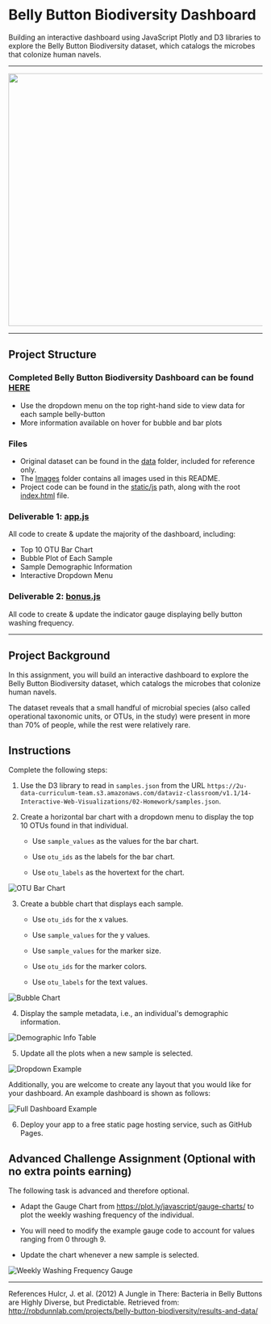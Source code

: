 # Belly Button Biodiversity Dashboard
Building an interactive dashboard using JavaScript Plotly and D3 libraries to explore the Belly Button Biodiversity dataset, which catalogs the microbes that colonize human navels.
- - -
<img src='Images/corynebacteriumStockPhoto.jpg' width='900' height='500'>  

- - -
## Project Structure

### Completed Belly Button Biodiversity Dashboard can be found [HERE](https://andcetera.github.io/belly-button-challenge/)
 - Use the dropdown menu on the top right-hand side to view data for each sample belly-button
 - More information available on hover for bubble and bar plots

### Files
- Original dataset can be found in the [data](data/) folder, included for reference only.
- The [Images](Images/) folder contains all images used in this README.
- Project code can be found in the [static/js](static/js/) path, along with the root [index.html](index.html) file.
 ### Deliverable 1: [app.js](static/js/app.js)
 All code to create & update the majority of the dashboard, including:
 - Top 10 OTU Bar Chart
 - Bubble Plot of Each Sample
 - Sample Demographic Information
 - Interactive Dropdown Menu
### Deliverable 2: [bonus.js](static/js/bonus.js)
All code to create & update the indicator gauge displaying belly button washing frequency.
- - -

## Project Background
In this assignment, you will build an interactive dashboard to explore the Belly Button Biodiversity dataset, which catalogs the microbes that colonize human navels.

The dataset reveals that a small handful of microbial species (also called operational taxonomic units, or OTUs, in the study) were present in more than 70% of people, while the rest were relatively rare.
## Instructions
Complete the following steps:

1. Use the D3 library to read in `samples.json` from the URL `https://2u-data-curriculum-team.s3.amazonaws.com/dataviz-classroom/v1.1/14-Interactive-Web-Visualizations/02-Homework/samples.json`.

2. Create a horizontal bar chart with a dropdown menu to display the top 10 OTUs found in that individual.

    - Use `sample_values` as the values for the bar chart.

    - Use `otu_ids` as the labels for the bar chart.

    - Use `otu_labels` as the hovertext for the chart.

![OTU Bar Chart](Images/hw01.png)

3. Create a bubble chart that displays each sample.

    - Use `otu_ids` for the x values.

    - Use `sample_values` for the y values.

    - Use `sample_values` for the marker size.

    - Use `otu_ids` for the marker colors.

    - Use `otu_labels` for the text values.

![Bubble Chart](Images/bubble_chart.png)

4. Display the sample metadata, i.e., an individual's demographic information.

![Demographic Info Table](Images/hw03.png)

5. Update all the plots when a new sample is selected. 

![Dropdown Example](Images/dropdown.png)

Additionally, you are welcome to create any layout that you would like for your dashboard.  An example dashboard is shown as follows:

![Full Dashboard Example](Images/hw02.png)

6. Deploy your app to a free static page hosting service, such as GitHub Pages.

## Advanced Challenge Assignment (Optional with no extra points earning)
The following task is advanced and therefore optional.

- Adapt the Gauge Chart from https://plot.ly/javascript/gauge-charts/ to plot the weekly washing frequency of the individual.

- You will need to modify the example gauge code to account for values ranging from 0 through 9.

- Update the chart whenever a new sample is selected.

![Weekly Washing Frequency Gauge](Images/gauge.png)

- - -

References
Hulcr, J. et al. (2012) A Jungle in There: Bacteria in Belly Buttons are Highly Diverse, but Predictable. Retrieved from: http://robdunnlab.com/projects/belly-button-biodiversity/results-and-data/
